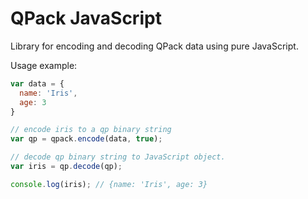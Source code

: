QPack JavaScript
================

Library for encoding and decoding QPack data using pure JavaScript.

Usage example:
```javascript
var data = {
  name: 'Iris',
  age: 3
}

// encode iris to a qp binary string
var qp = qpack.encode(data, true);

// decode qp binary string to JavaScript object.
var iris = qp.decode(qp);

console.log(iris); // {name: 'Iris', age: 3}
```
